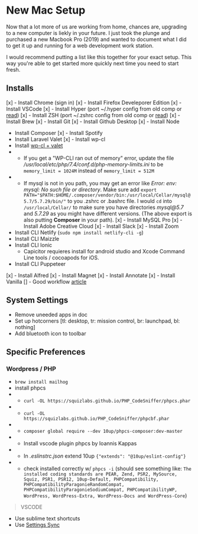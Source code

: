 # New Mac Setup

Now that a lot more of us are working from home, chances are, upgrading to a new computer is liekly in your future. I just took the plunge and purchased a new Macbook Pro (2019) and wanted to document what I did to get it up and running for a web development work station.

I would recommend putting a list like this together for your exact setup. This way you're able to get started more quickly next time you need to start fresh.

## Installs

[x] - Install Chrome (sign in)
[x] - Install Firefox Develeporer Edition
[x] - Install VSCode
[x] - Install Hyper (port ~/.hyper config from old comp or [read](https://tjay.dev/howto-my-terminal-shell-setup-hyper-js-zsh-starship/))
[x] - Install ZSH (port ~/.zshrc config from old comp or [read](https://github.com/ohmyzsh/ohmyzsh))
[x] - Install Brew
[x] - Install Git
[x] - Install Github Desktop
[x] - Install Node

- Install Composer
  [x] - Install Spotify
- Install Laravel Valet
  [x] - Install wp-cl
- Install [wp-cl + valet](https://github.com/aaemnnosttv/wp-cli-valet-command)
- - If you get a "WP-CLI ran out of memory" error, update the file _/usr/local/etc/php/7.4/conf.d/php-memory-limits.ini_ to be `memory_limit = 1024M` instead of `memory_limit = 512M`
- - If mysql is not in you path, you may get an error like _Error: env: mysql: No such file or directory_. Make sure add `export PATH="$PATH:$HOME/.composer/vendor/bin:/usr/local/Cellar/mysql@5.7/5.7.29/bin/"` to you .zshrc or .bashrc file. I would `cd` into `/usr/local/Cellar/` to make sure you have directories _mysql@5.7_ and _5.7.29_ as you might have different versions. (The above export is also putting **Composer** in your path).
    [x] - Install MySQL Pro
    [x] - Install Adobe Creative Cloud
    [x] - Install Slack
    [x] - Install Zoom
- Install CLI Netlify (`sudo npm install netlify-cli -g`)
- Install CLI Maizzle
- Install CLI Ionic
  - Capicitor requieres install for android studio and Xcode Command Line tools / cocoapods for iOS.
- Install CLI Puppeteer

[x] - Install Alfred
[x] - Install Magnet
[x] - Install Annotate
[x] - Install Vanilla
[] - Good workflow [article](https://dev.to/oryanmoshe/i-spend-one-hour-a-week-optimizing-my-development-environment-l9a)

## System Settings

- Remove uneeded apps in doc
- Set up hotcorners [tl: desktop, tr: mission control, br: launchpad, bl: nothing]
- Add bluetooth icon to toolbar

## Specific Preferences

### Wordpress / PHP

- `brew install mailhog`
- install phpcs
- - `curl -OL https://squizlabs.github.io/PHP_CodeSniffer/phpcs.phar`
- - `curl -OL https://squizlabs.github.io/PHP_CodeSniffer/phpcbf.phar`
- - `composer global require --dev 10up/phpcs-composer:dev-master`
- - Install vscode plugin phpcs by Ioannis Kappas
- - In _.eslinstrc.json_ extend 10up `{"extends": "@10up/eslint-config"}`
- - check installed correctly w/ `phpcs -i` (should see something like: `The installed coding standards are PEAR, Zend, PSR2, MySource, Squiz, PSR1, PSR12, 10up-Default, PHPCompatibility, PHPCompatibilityParagonieRandomCompat, PHPCompatibilityParagonieSodiumCompat, PHPCompatibilityWP, WordPress, WordPress-Extra, WordPress-Docs and WordPress-Core`)

> VSCODE

- Use sublime text shortcuts
- Use [Settings Sync](https://marketplace.visualstudio.com/items?itemName=Shan.code-settings-sync)
